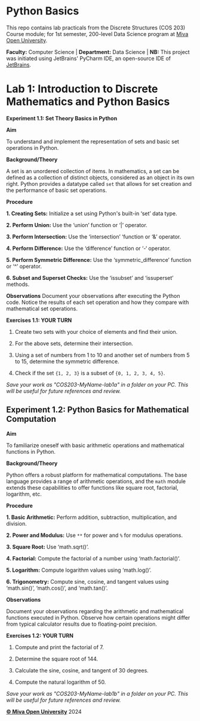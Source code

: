 # Python Basics
This repo contains lab practicals from the Discrete Structures (COS 203) Course module; for 1st semester, 200-level Data Science program at [Miva Open University](https://miva.university/bsc-in-data-science/).

**Faculty:** Computer Science | 
**Department:** Data Science | 
**NB:** This project was initiated using JetBrains' PyCharm IDE, an open-source IDE of [JetBrains](https://www.jetbrains.com/pycharm).

# Lab 1: Introduction to Discrete Mathematics and Python Basics
**Experiment 1.1: Set Theory Basics in Python** 

**Aim**

To understand and implement the representation of sets and basic set operations in Python.

**Background/Theory**

A set is an unordered collection of items. In mathematics, a set can be defined as a collection of distinct objects, considered as an object in its own right. Python provides a datatype called `set` that allows for set creation and the performance of basic set operations.


**Procedure**

**1. Creating Sets:** Initialize a set using Python's built-in ‘set’ data type.

**2. Perform Union:** Use the ‘union’ function or ‘|’ operator.

**3. Perform Intersection:** Use the ‘intersection’ ‘function or ‘&’ operator.

**4. Perform Difference:** Use the ‘difference’ function or ‘-‘ operator.

**5. Perform Symmetric Difference:** Use the ‘symmetric_difference’ function or ‘^’ operator.

**6. Subset and Superset Checks:** Use the ‘issubset’ and ‘issuperset’ methods.



**Observations**
Document your observations after executing the Python code. Notice the results of each set operation and how they compare with mathematical set operations.



**Exercises 1.1: YOUR TURN**

1. Create two sets with your choice of elements and find their union.
   
3. For the above sets, determine their intersection.
   
5. Using a set of numbers from 1 to 10 and another set of numbers from 5 to 15, determine the symmetric difference.
   
7. Check if the set `{1, 2, 3}` is a subset of `{0, 1, 2, 3, 4, 5}`.
 

 _Save your work as "COS203-MyName-lab1a" in a folder on your PC.  This will be useful for future references and review._
 


 ## Experiment 1.2: Python Basics for Mathematical Computation
 

**Aim**

To familiarize oneself with basic arithmetic operations and mathematical functions in Python.


**Background/Theory**

Python offers a robust platform for mathematical computations. The base language provides a range of arithmetic operations, and the `math` module extends these capabilities to offer functions like square root, factorial, logarithm, etc. 


**Procedure**

**1. Basic Arithmetic:** Perform addition, subtraction, multiplication, and division.

**2. Power and Modulus:** Use `**` for power and `%` for modulus operations.

**3. Square Root:** Use ‘math.sqrt()’.

**4. Factorial:** Compute the factorial of a number using ‘math.factorial()’.

**5. Logarithm:** Compute logarithm values using ‘math.log()’.

**6. Trigonometry:** Compute sine, cosine, and tangent values using ‘math.sin()’, ‘math.cos()’, and ‘math.tan()’.


**Observations**

Document your observations regarding the arithmetic and mathematical functions executed in Python. Observe how certain operations might differ from typical calculator results due to floating-point precision.


**Exercises 1.2: YOUR TURN**

1. Compute and print the factorial of 7.

2. Determine the square root of 144.

3. Calculate the sine, cosine, and tangent of 30 degrees.

4. Compute the natural logarithm of 50.   

_Save your work as "COS203-MyName-lab1b" in a folder on your PC.  This will be useful for future references and review._

[**© Miva Open University**](https://miva.university/) 2024
